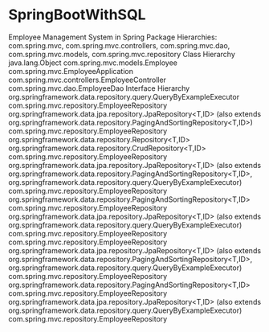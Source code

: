 # SpringBootWithSQL
Employee Management System in Spring
Package Hierarchies:
com.spring.mvc, com.spring.mvc.controllers, com.spring.mvc.dao, com.spring.mvc.models, com.spring.mvc.repository
Class Hierarchy
java.lang.Object
com.spring.mvc.models.Employee
com.spring.mvc.EmployeeApplication
com.spring.mvc.controllers.EmployeeController
com.spring.mvc.dao.EmployeeDao
Interface Hierarchy
org.springframework.data.repository.query.QueryByExampleExecutor<T>
com.spring.mvc.repository.EmployeeRepository
org.springframework.data.jpa.repository.JpaRepository<T,ID> (also extends org.springframework.data.repository.PagingAndSortingRepository<T,ID>)
com.spring.mvc.repository.EmployeeRepository
org.springframework.data.repository.Repository<T,ID>
org.springframework.data.repository.CrudRepository<T,ID>
com.spring.mvc.repository.EmployeeRepository
org.springframework.data.jpa.repository.JpaRepository<T,ID> (also extends org.springframework.data.repository.PagingAndSortingRepository<T,ID>, org.springframework.data.repository.query.QueryByExampleExecutor<T>)
com.spring.mvc.repository.EmployeeRepository
org.springframework.data.repository.PagingAndSortingRepository<T,ID>
com.spring.mvc.repository.EmployeeRepository
org.springframework.data.jpa.repository.JpaRepository<T,ID> (also extends org.springframework.data.repository.query.QueryByExampleExecutor<T>)
com.spring.mvc.repository.EmployeeRepository
com.spring.mvc.repository.EmployeeRepository
org.springframework.data.jpa.repository.JpaRepository<T,ID> (also extends org.springframework.data.repository.PagingAndSortingRepository<T,ID>, org.springframework.data.repository.query.QueryByExampleExecutor<T>)
com.spring.mvc.repository.EmployeeRepository
org.springframework.data.repository.PagingAndSortingRepository<T,ID>
com.spring.mvc.repository.EmployeeRepository
org.springframework.data.jpa.repository.JpaRepository<T,ID> (also extends org.springframework.data.repository.query.QueryByExampleExecutor<T>)
com.spring.mvc.repository.EmployeeRepository
